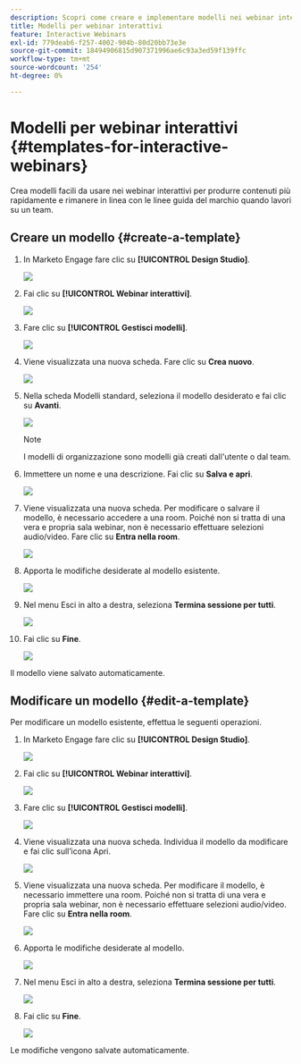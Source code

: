 ```yaml
---
description: Scopri come creare e implementare modelli nei webinar interattivi.
title: Modelli per webinar interattivi
feature: Interactive Webinars
exl-id: 779deab6-f257-4002-904b-80d20bb73e3e
source-git-commit: 18494906815d907371996ae6c93a3ed59f139ffc
workflow-type: tm+mt
source-wordcount: '254'
ht-degree: 0%

---
```


# Modelli per webinar interattivi {#templates-for-interactive-webinars}

Crea modelli facili da usare nei webinar interattivi per produrre contenuti più rapidamente e rimanere in linea con le linee guida del marchio quando lavori su un team.

## Creare un modello {#create-a-template}

1. In Marketo Engage fare clic su **[!UICONTROL Design Studio]**.

   ![](assets/templates-for-interactive-webinars-1.png)

1. Fai clic su **[!UICONTROL Webinar interattivi]**.

   ![](assets/templates-for-interactive-webinars-2.png)

1. Fare clic su **[!UICONTROL Gestisci modelli]**.

   ![](assets/templates-for-interactive-webinars-3.png)

1. Viene visualizzata una nuova scheda. Fare clic su **Crea nuovo**.

   ![](assets/templates-for-interactive-webinars-4.png)

1. Nella scheda Modelli standard, seleziona il modello desiderato e fai clic su **Avanti**.

   ![](assets/templates-for-interactive-webinars-5.png)

   >[!NOTE]
   >
   >I modelli di organizzazione sono modelli già creati dall&#39;utente o dal team.

1. Immettere un nome e una descrizione. Fai clic su **Salva e apri**.

   ![](assets/templates-for-interactive-webinars-6.png)

1. Viene visualizzata una nuova scheda. Per modificare o salvare il modello, è necessario accedere a una room. Poiché non si tratta di una vera e propria sala webinar, non è necessario effettuare selezioni audio/video. Fare clic su **Entra nella room**.

   ![](assets/templates-for-interactive-webinars-7.png)

1. Apporta le modifiche desiderate al modello esistente.

   ![](assets/templates-for-interactive-webinars-8.png)

1. Nel menu Esci in alto a destra, seleziona **Termina sessione per tutti**.

   ![](assets/templates-for-interactive-webinars-9.png)

1. Fai clic su **Fine**.

   ![](assets/templates-for-interactive-webinars-10.png)

Il modello viene salvato automaticamente.

## Modificare un modello {#edit-a-template}

Per modificare un modello esistente, effettua le seguenti operazioni.

1. In Marketo Engage fare clic su **[!UICONTROL Design Studio]**.

   ![](assets/templates-for-interactive-webinars-11.png)

1. Fai clic su **[!UICONTROL Webinar interattivi]**.

   ![](assets/templates-for-interactive-webinars-12.png)

1. Fare clic su **[!UICONTROL Gestisci modelli]**.

   ![](assets/templates-for-interactive-webinars-13.png)

1. Viene visualizzata una nuova scheda. Individua il modello da modificare e fai clic sull’icona Apri.

   ![](assets/templates-for-interactive-webinars-14.png)

1. Viene visualizzata una nuova scheda. Per modificare il modello, è necessario immettere una room. Poiché non si tratta di una vera e propria sala webinar, non è necessario effettuare selezioni audio/video. Fare clic su **Entra nella room**.

   ![](assets/templates-for-interactive-webinars-15.png)

1. Apporta le modifiche desiderate al modello.

   ![](assets/templates-for-interactive-webinars-16.png)

1. Nel menu Esci in alto a destra, seleziona **Termina sessione per tutti**.

   ![](assets/templates-for-interactive-webinars-17.png)

1. Fai clic su **Fine**.

   ![](assets/templates-for-interactive-webinars-18.png)

Le modifiche vengono salvate automaticamente.
